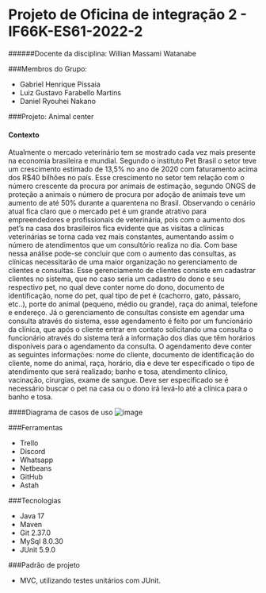 # Projeto de Oficina de integração 2 - IF66K-ES61-2022-2 
######Docente da disciplina: Willian Massami Watanabe

###Membros do Grupo:
- Gabriel Henrique Pissaia
- Luiz Gustavo Farabello Martins
- Daniel Ryouhei Nakano

###Projeto: Animal center

#### Contexto
Atualmente o mercado veterinário tem se mostrado cada vez mais presente na economia brasileira e mundial. Segundo o instituto Pet Brasil o setor teve um crescimento estimado de 13,5% no ano de 2020 com faturamento acima dos R$40 bilhões no país. Esse crescimento no setor tem relação com o número crescente da procura por animais de estimação, segundo ONGS de proteção a animais o número de procura por adoção de animais teve um aumento de até 50% durante a quarentena no Brasil. 
Observando o cenário atual fica claro que o mercado pet é um grande atrativo para empreendedores e profissionais de veterinária, pois com o aumento dos pet’s na casa dos brasileiros fica evidente que as visitas a clínicas veterinárias se torna cada vez mais constantes, aumentando assim o número de atendimentos que um consultório  realiza no dia. 
Com base nessa análise pode-se concluir que com o aumento das consultas, as clínicas necessitarão de uma maior organização no gerenciamento de clientes e consultas. Esse gerenciamento de clientes consiste em cadastrar clientes no sistema, que no caso seria um cadastro do dono e seu respectivo pet, no qual deve conter nome do dono, documento de identificação, nome do pet, qual tipo de pet é (cachorro, gato, pássaro, etc..), porte do animal (pequeno, médio ou grande), raça do animal, telefone e endereço. Já o gerenciamento de consultas consiste em agendar uma consulta através do sistema, esse agendamento é feito por um funcionário da clínica, que após o cliente entrar em contato solicitando uma consulta o funcionário através do sistema terá a informação dos dias que têm horários disponíveis para o agendamento da consulta. O agendamento deve conter as seguintes informações: nome do cliente, documento de identificação do cliente, nome do animal, raça, horário, dia e deve ter especificado o tipo de atendimento  que será realizado; banho e tosa, atendimento clínico, vacinação, cirurgias, exame de sangue. Deve ser especificado se é necessário buscar o pet na casa ou o dono irá levá-lo até a clínica para o banho e tosa.

####Diagrama de casos de uso
![image](https://user-images.githubusercontent.com/86528896/187001761-98547036-727f-4ba3-bc8e-8c7324861e8d.png)

###Ferramentas
- Trello
- Discord
- Whatsapp
- Netbeans
- GitHub
- Astah

###Tecnologias
- Java 17
- Maven 
- Git 2.37.0
- MySql 8.0.30
- JUnit 5.9.0

###Padrão de projeto
- MVC, utilizando testes unitários com JUnit.


